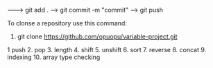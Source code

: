<!-- second time github push -->

---> git add .
--> git commit -m "commit"
--> git push

To clonse a repository use this command:

1. git clone https://github.com/opuopu/variable-project.git

<!-- array methods -->

1 push 2. pop 3. length 4. shift 5. unshift 6. sort 7. reverse 8. concat 9. indexing 10. array type checking
